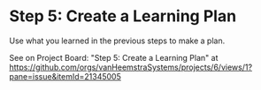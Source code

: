 # Step 5: Create a Learning Plan

Use what you learned in the previous steps to make a plan.

See on Project Board: "Step 5: Create a Learning Plan" at https://github.com/orgs/vanHeemstraSystems/projects/6/views/1?pane=issue&itemId=21345005
